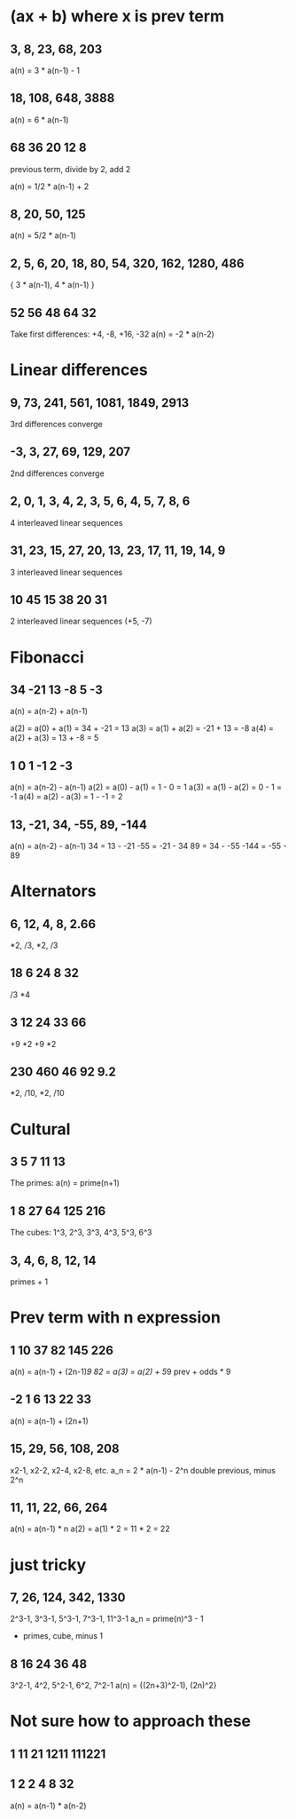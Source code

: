 # (ax + b) where x is prev term

## 3, 8, 23, 68, 203

a(n) = 3 * a(n-1) - 1

## 18, 108, 648, 3888

a(n) = 6 * a(n-1)

## 68 36 20 12 8

previous term, divide by 2, add 2

a(n) = 1/2 * a(n-1) + 2

## 8, 20, 50, 125

a(n) = 5/2 * a(n-1)

## 2, 5, 6, 20, 18, 80, 54, 320, 162, 1280, 486

{ 3 * a(n-1), 4 * a(n-1) }

## 52 56 48 64 32

Take first differences: +4, -8, +16, -32
a(n) = -2 * a(n-2)


# Linear differences

## 9, 73, 241, 561, 1081, 1849, 2913

3rd differences converge

## -3, 3, 27, 69, 129, 207

2nd differences converge

## 2, 0, 1, 3, 4, 2, 3, 5, 6, 4, 5, 7, 8, 6

4 interleaved linear sequences

## 31, 23, 15, 27, 20, 13, 23, 17, 11, 19, 14, 9

3 interleaved linear sequences

## 10 45 15 38 20 31

2 interleaved linear sequences (+5, -7)

# Fibonacci

## 34 -21 13 -8 5 -3

a(n) = a(n-2) + a(n-1)

a(2) = a(0) + a(1) = 34 + -21 = 13
a(3) = a(1) + a(2) = -21 + 13 = -8
a(4) = a(2) + a(3) = 13 + -8 = 5

## 1 0 1 -1 2 -3

a(n) = a(n-2) - a(n-1)
a(2) = a(0) - a(1) = 1 - 0 = 1
a(3) = a(1) - a(2) = 0 - 1 = -1
a(4) = a(2) - a(3) = 1 - -1 = 2

## 13, -21, 34, -55, 89, -144

a(n) = a(n-2) - a(n-1)
34 = 13 - -21
-55 = -21 - 34
89 = 34 - -55
-144 = -55 - 89


# Alternators

## 6, 12, 4, 8, 2.66

*2, /3, *2, /3

## 18 6 24 8 32

/3 *4

## 3 12 24 33 66

+9 *2 +9 *2

## 230 460 46 92 9.2

*2, /10, *2, /10


# Cultural

## 3 5 7 11 13

The primes: a(n) = prime(n+1)

## 1 8 27 64 125 216

The cubes: 1^3, 2^3, 3^3, 4^3, 5^3, 6^3


## 3, 4, 6, 8, 12, 14

primes + 1

# Prev term with n expression

## 1 10 37 82 145 226

a(n) = a(n-1) + (2n-1)*9
82 = a(3) = a(2) + 5*9
prev + odds * 9

## -2 1 6 13 22 33

a(n) = a(n-1) + (2n+1)

## 15, 29, 56, 108, 208

x2-1, x2-2, x2-4, x2-8, etc.
a_n = 2 * a(n-1) - 2^n
double previous, minus 2^n

## 11, 11, 22, 66, 264

a(n) = a(n-1) * n
a(2) = a(1) * 2 = 11 * 2 = 22



# just tricky

## 7, 26, 124, 342, 1330

2^3-1, 3^3-1, 5^3-1, 7^3-1, 11^3-1
a_n = prime(n)^3 - 1

- primes, cube, minus 1

## 8 16 24 36 48

3^2-1, 4^2, 5^2-1, 6^2, 7^2-1
a(n) = {(2n+3)^2-1), (2n)^2}



# Not sure how to approach these

## 1 11 21 1211 111221

## 1 2 2 4 8 32

a(n) = a(n-1) * a(n-2)